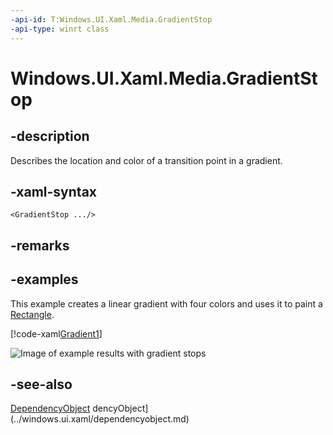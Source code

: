 ```yaml
---
-api-id: T:Windows.UI.Xaml.Media.GradientStop
-api-type: winrt class
---
```


<!-- Class syntax.
public class GradientStop : Windows.UI.Xaml.DependencyObject, Windows.UI.Xaml.Media.IGradientStop
-->

# Windows.UI.Xaml.Media.GradientStop

## -description
Describes the location and color of a transition point in a gradient.

## -xaml-syntax
```xaml
<GradientStop .../>
```


## -remarks

## -examples
This example creates a linear gradient with four colors and uses it to paint a [Rectangle](../windows.ui.xaml.shapes/rectangle.md).



[!code-xaml[Gradient1](../windows.ui.xaml.media/code/Gradients/csharp/Page.xaml#SnippetGradient1)]

<img src="Images/graphicsmm_4gradientstops.png" alt="Image of example results with gradient stops" />

## -see-also
[DependencyObject](../windows.ui.xaml/dependencyobject.md)
dencyObject](../windows.ui.xaml/dependencyobject.md)